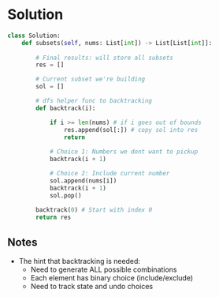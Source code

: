 # Solution
```python
class Solution:
    def subsets(self, nums: List[int]) -> List[List[int]]:
        
        # Final results: will store all subsets
        res = []

        # Current subset we're building
        sol = []

        # dfs helper func to backtracking
        def backtrack(i):

            if i >= len(nums) # if i goes out of bounds
                res.append(sol[:]) # copy sol into res
                return
            
            # Choice 1: Numbers we dont want to pickup
            backtrack(i + 1)

            # Choice 2: Include current number
            sol.append(nums[i])
            backtrack(i + 1)
            sol.pop()
        
        backtrack(0) # Start with index 0
        return res
```

## Notes
- The hint that backtracking is needed:
    - Need to generate ALL possible combinations
    - Each element has binary choice (include/exclude)
    - Need to track state and undo choices
